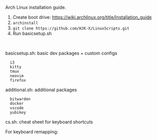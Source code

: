 Arch Linux installation guide.

1. Create boot drive: https://wiki.archlinux.org/title/Installation_guide
2. ```archinstall```
3. ```git clone https://github.com/HJK-X/LinuxScripts.git```
4. Run basicsetup.sh

<br>

basicsetup.sh: basic dev packages + custom configs
```
  i3
  kitty
  tmux
  neovim
  firefox
```

additional.sh: additional packages
```
  bitwarden
  docker
  vscode
  yubikey
```
cs.sh: cheat sheet for keyboard shortcuts

For keyboard remapping:
  
